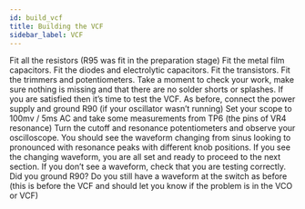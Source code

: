 ```yaml
---
id: build_vcf
title: Building the VCF
sidebar_label: VCF
---
```


 Fit all the resistors (R95 was fit in the preparation stage)
 Fit the metal film capacitors.
  Fit the diodes and electrolytic capacitors.
 Fit the transistors.
  Fit the trimmers and potentiometers.
Take a moment to check your work, make sure nothing is missing and that there are no solder shorts or splashes. If you are satisfied then it’s time to test the VCF.
 As before, connect the power supply and ground R90 (if your oscillator wasn’t running)
Set your scope to 100mv / 5ms AC and take some measurements from TP6 (the pins of VR4 resonance)
Turn the cutoff and resonance potentiometers and observe your oscilloscope. You should see the waveform changing from sinus looking to pronounced with resonance peaks with different knob positions.
If you see the changing waveform, you are all set and ready to proceed to the next section.
If you don’t see a waveform, check that you are testing correctly. Did you ground R90? Do you still have a waveform at the switch as before (this is before the VCF and should let you know if the problem is in the VCO or VCF)
